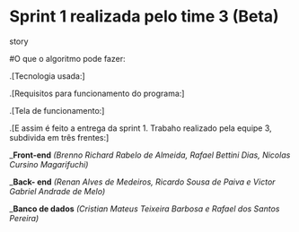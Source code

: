 # Sprint 1 realizada pelo time 3 (Beta)
story

#O que o algoritmo pode fazer: 



.[Tecnologia usada:]



.[Requisitos para funcionamento do programa:]




.[Tela de funcionamento:]




.[E assim é feito a entrega da sprint 1. Trabaho realizado pela equipe 3, subdivida em três frentes:]

_**Front-end** *(Brenno Richard Rabelo de Almeida, Rafael Bettini Dias, Nicolas Cursino Magarifuchi)*

_**Back- end** *(Renan Alves de Medeiros, Ricardo Sousa de Paiva e Victor Gabriel Andrade de Melo)*

_**Banco de dados** *(Cristian Mateus Teixeira Barbosa e Rafael dos Santos Pereira)*


